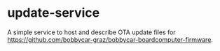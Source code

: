 # update-service
A simple service to host and describe OTA update files for https://github.com/bobbycar-graz/bobbycar-boardcomputer-firmware.